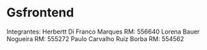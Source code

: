 # Gsfrontend
Integrantes:
Herbertt Di Franco Marques RM: 556640 Lorena Bauer Nogueira RM: 555272 Paulo Carvalho Ruiz Borba RM: 554562

